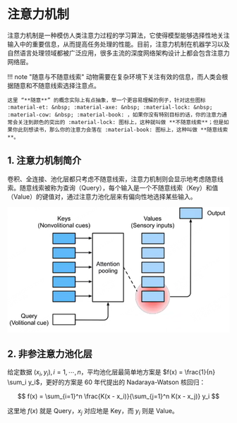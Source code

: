 # 注意力机制

注意力机制是一种模仿人类注意力过程的学习算法，它使得模型能够选择性地关注输入中的重要信息，从而提高任务处理的性能。目前，注意力机制在机器学习以及自然语言处理领域都被广泛应用，很多主流的深度网络架构设计上都会包含注意力网络层。

!!! note "随意与不随意线索"
    动物需要在复杂环境下关注有效的信息，而人类会根据随意和不随意线索选择注意点。

    这里 “**随意**” 的概念实际上有点抽象，举一个更容易理解的例子，针对这些图标 :material-et: &nbsp; :material-axe: &nbsp; :material-lock: &nbsp; :material-cow: &nbsp; :material-book: ，如果你没有特别目标的话，你的注意力通常会关注到颜色的突出的 :material-lock: 图标上，这种就叫做 **不随意线索**；但是如果你此刻想读书，那么你的注意力会落在 :material-book: 图标上，这种叫做 **随意线索**。

## 1. 注意力机制简介

卷积、全连接、池化层都只考虑不随意线索，注意力机制则会显示地考虑随意线索。随意线索被称为查询（Query），每个输入是一个不随意线索（Key）和值（Value）的键值对，通过注意力池化层来有偏向性地选择某些输入。

![注意力机制](../../images/attention.png)


## 2. 非参注意力池化层

给定数据 $(x_i, y_i), i = 1,\cdots, n$，平均池化层最简单地方案是 $f(x) = \frac{1}{n} \sum_i y_i$，更好的方案是 60 年代提出的 Nadaraya-Watson 核回归：

$$
f(x) = \sum_{i=1}^n \frac{K(x - x_i)}{\sum_{j=1}^n K(x - x_j)} y_i
$$

这里地 $f(x)$ 就是 Query，$x_j$ 对应地是 Key，而 $y_i$ 则是 Value。